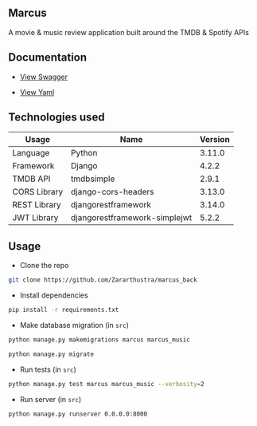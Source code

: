 ## Marcus

A movie & music review application built around the TMDB & Spotify APIs

## Documentation

- [View Swagger](https://app.swaggerhub.com/apis-docs/ARTHMAYER/Marcus-API/1.0.0)

- [View Yaml](./specification.yml)

## Technologies used

|Usage|Name|Version|
|-|-|-|
|Language|Python|3.11.0
|Framework|Django|4.2.2
|TMDB API|tmdbsimple|2.9.1
|CORS Library|django-cors-headers|3.13.0
|REST Library|djangorestframework|3.14.0
|JWT Library|djangorestframework-simplejwt|5.2.2

## Usage

- Clone the repo
```bash
git clone https://github.com/Zararthustra/marcus_back
```

- Install dependencies
```bash
pip install -r requirements.txt
```

- Make database migration (in `src`)
```bash
python manage.py makemigrations marcus marcus_music
```
```bash
python manage.py migrate
```

- Run tests (in `src`)
```bash
python manage.py test marcus marcus_music --verbosity=2
```

- Run server (in `src`)
```bash
python manage.py runserver 0.0.0.0:8000
```